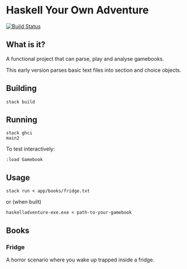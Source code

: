# Haskell Your Own Adventure

[![Build Status](https://travis-ci.org/webbiscuit/haskell-adventure.svg?branch=master)](https://travis-ci.org/webbiscuit/haskell-adventure)

## What is it?

A functional project that can parse, play and analyse gamebooks.

This early version parses basic text files into section and choice objects.

## Building

    stack build

## Running

    stack ghci
    main2

To test interactively:

    :load Gamebook

## Usage

    stack run < app/books/fridge.txt

or (when built)

    haskelladventure-exe.exe < path-to-your-gamebook

## Books

### Fridge

A horror scenario where you wake up trapped inside a fridge.
